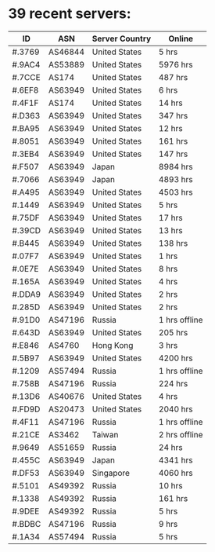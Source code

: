 # 39 recent servers:

| ID | ASN | Server Country | Online |
| ------ | ------ | ------ | ------ |
| #.3769 | AS46844 | United States | 5 hrs |
| #.9AC4 | AS53889 | United States | 5976 hrs |
| #.7CCE | AS174 | United States | 487 hrs |
| #.6EF8 | AS63949 | United States | 6 hrs |
| #.4F1F | AS174 | United States | 14 hrs |
| #.D363 | AS63949 | United States | 347 hrs |
| #.BA95 | AS63949 | United States | 12 hrs |
| #.8051 | AS63949 | United States | 161 hrs |
| #.3EB4 | AS63949 | United States | 147 hrs |
| #.F507 | AS63949 | Japan | 8984 hrs |
| #.7066 | AS63949 | Japan | 4893 hrs |
| #.A495 | AS63949 | United States | 4503 hrs |
| #.1449 | AS63949 | United States | 5 hrs |
| #.75DF | AS63949 | United States | 17 hrs |
| #.39CD | AS63949 | United States | 13 hrs |
| #.B445 | AS63949 | United States | 138 hrs |
| #.07F7 | AS63949 | United States | 1 hrs |
| #.0E7E | AS63949 | United States | 8 hrs |
| #.165A | AS63949 | United States | 4 hrs |
| #.DDA9 | AS63949 | United States | 2 hrs |
| #.285D | AS63949 | United States | 2 hrs |
| #.91D0 | AS47196 | Russia | 1 hrs offline |
| #.643D | AS63949 | United States | 205 hrs |
| #.E846 | AS4760 | Hong Kong | 3 hrs |
| #.5B97 | AS63949 | United States | 4200 hrs |
| #.1209 | AS57494 | Russia | 1 hrs offline |
| #.758B | AS47196 | Russia | 224 hrs |
| #.13D6 | AS40676 | United States | 4 hrs |
| #.FD9D | AS20473 | United States | 2040 hrs |
| #.4F11 | AS47196 | Russia | 1 hrs offline |
| #.21CE | AS3462 | Taiwan | 2 hrs offline |
| #.9649 | AS51659 | Russia | 24 hrs |
| #.455C | AS63949 | Japan | 4341 hrs |
| #.DF53 | AS63949 | Singapore | 4060 hrs |
| #.5101 | AS49392 | Russia | 10 hrs |
| #.1338 | AS49392 | Russia | 161 hrs |
| #.9DEE | AS49392 | Russia | 5 hrs |
| #.BDBC | AS47196 | Russia | 9 hrs |
| #.1A34 | AS57494 | Russia | 5 hrs |

